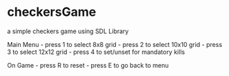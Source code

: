 checkersGame
============

a simple checkers game using SDL Library

Main Menu
	- press 1 to select 8x8 grid
	- press 2 to select 10x10 grid
	- press 3 to select 12x12 grid
	- press 4 to set/unset for mandatory kills

On Game
	- press R to reset
	- press E to go back to menu
